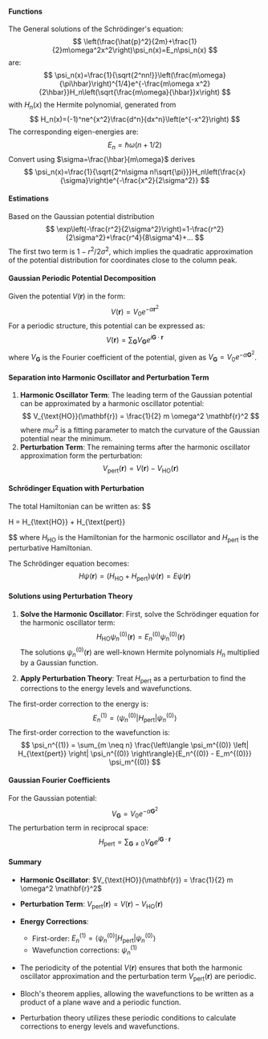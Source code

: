 #### Functions
The General solutions of the Schrödinger's equation:
$$
\left(\frac{\hat{p}^2}{2m}+\frac{1}{2}m\omega^2x^2\right)\psi_n(x)=E_n\psi_n(x)
$$
are:
$$
\psi_n(x)=\frac{1}{\sqrt{2^nn!}}\left(\frac{m\omega}{\pi\hbar}\right)^{1/4}e^{-\frac{m\omega x^2}{2\hbar}}H_n\left(\sqrt{\frac{m\omega}{\hbar}}x\right)
$$
with $H_n(x)$ the Hermite polynomial, generated from
$$
H_n(x)=(-1)^ne^{x^2}\frac{d^n}{dx^n}\left(e^{-x^2}\right)
$$
The corresponding eigen-energies are:
$$
E_n=\hbar\omega(n+1/2)
$$
Convert using $\sigma=\frac{\hbar}{m\omega}$ derives
$$
\psi_n(x)=\frac{1}{\sqrt{2^n\sigma n!\sqrt{\pi}}}H_n\left(\frac{x}{\sigma}\right)e^{-\frac{x^2}{2\sigma^2}}
$$
#### Estimations
Based on the Gaussian potential distribution
$$
\exp\left(-\frac{r^2}{2\sigma^2}\right)=1-\frac{r^2}{2\sigma^2}+\frac{r^4}{8\sigma^4}+...
$$
The first two term is $1-r^2/2\sigma^2$, which implies the quadratic approximation of the potential distribution for coordinates close to the column peak.
#### Gaussian Periodic Potential Decomposition
Given the potential $V(\mathbf{r})$ in the form:
$$
V(\mathbf{r}) = V_0 e^{-\alpha \mathbf{r}^2}
$$
For a periodic structure, this potential can be expressed as:
$$
V(\mathbf{r}) = \sum_{\mathbf{G}} V_{\mathbf{G}} e^{i \mathbf{G} \cdot \mathbf{r}}
$$
where $V_{\mathbf{G}}$ is the Fourier coefficient of the potential, given as $V_{\mathbf{G}} = V_0 e^{-\alpha \mathbf{G}^2}$.
#### Separation into Harmonic Oscillator and Perturbation Term
1. **Harmonic Oscillator Term**:
The leading term of the Gaussian potential can be approximated by a harmonic oscillator potential:
$$
V_{\text{HO}}(\mathbf{r}) = \frac{1}{2} m \omega^2 \mathbf{r}^2
$$
where $m \omega^2$ is a fitting parameter to match the curvature of the Gaussian potential near the minimum.
2. **Perturbation Term**:
The remaining terms after the harmonic oscillator approximation form the perturbation:
$$
V_{\text{pert}}(\mathbf{r}) = V(\mathbf{r}) - V_{\text{HO}}(\mathbf{r})
$$
#### Schrödinger Equation with Perturbation
The total Hamiltonian can be written as:
$$

H = H_{\text{HO}} + H_{\text{pert}}

$$
where $H_{\text{HO}}$ is the Hamiltonian for the harmonic oscillator and $H_{\text{pert}}$ is the perturbative Hamiltonian.

The Schrödinger equation becomes:
$$
H \psi(\mathbf{r}) = \left( H_{\text{HO}} + H_{\text{pert}} \right) \psi(\mathbf{r}) = E \psi(\mathbf{r})
$$
#### Solutions using Perturbation Theory
1. **Solve the Harmonic Oscillator**:
First, solve the Schrödinger equation for the harmonic oscillator term:
$$
H_{\text{HO}} \psi_n^{(0)}(\mathbf{r}) = E_n^{(0)} \psi_n^{(0)}(\mathbf{r})
$$
The solutions $\psi_n^{(0)}(\mathbf{r})$ are well-known Hermite polynomials $H_n$ multiplied by a Gaussian function.

2. **Apply Perturbation Theory**:
Treat $H_{\text{pert}}$ as a perturbation to find the corrections to the energy levels and wavefunctions.

The first-order correction to the energy is:
$$
E_n^{(1)} = \left\langle \psi_n^{(0)} \left| H_{\text{pert}} \right| \psi_n^{(0)} \right\rangle
$$
The first-order correction to the wavefunction is:
$$
\psi_n^{(1)} = \sum_{m \neq n} \frac{\left\langle \psi_m^{(0)} \left| H_{\text{pert}} \right| \psi_n^{(0)} \right\rangle}{E_n^{(0)} - E_m^{(0)}} \psi_m^{(0)}
$$
#### Gaussian Fourier Coefficients
For the Gaussian potential:
$$
V_{\mathbf{G}} = V_0 e^{-\alpha \mathbf{G}^2}
$$
The perturbation term in reciprocal space:
$$
H_{\text{pert}} = \sum_{\mathbf{G} \neq 0} V_{\mathbf{G}} e^{i \mathbf{G} \cdot \mathbf{r}}
$$
#### Summary
- **Harmonic Oscillator**: $V_{\text{HO}}(\mathbf{r}) = \frac{1}{2} m \omega^2 \mathbf{r}^2$
- **Perturbation Term**: $V_{\text{pert}}(\mathbf{r}) = V(\mathbf{r}) - V_{\text{HO}}(\mathbf{r})$
- **Energy Corrections**:
	- First-order: $E_n^{(1)} = \left\langle \psi_n^{(0)} \left| H_{\text{pert}} \right| \psi_n^{(0)} \right\rangle$
	- Wavefunction corrections: $\psi_n^{(1)}$

- The periodicity of the potential $V(\mathbf{r})$ ensures that both the harmonic oscillator approximation and the perturbation term $V_{\text{pert}}(\mathbf{r})$ are periodic.

- Bloch's theorem applies, allowing the wavefunctions to be written as a product of a plane wave and a periodic function.

- Perturbation theory utilizes these periodic conditions to calculate corrections to energy levels and wavefunctions.